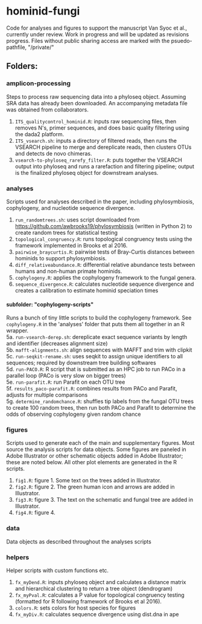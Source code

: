 # hominid-fungi
Code for analyses and figures to support the manuscript Van Syoc et al., currently under review. Work in progress and will be updated as revisions progress. Files without public sharing access are marked with the psuedo-pathfile, "/private/"

## Folders:  

### amplicon-processing
Steps to process raw sequencing data into a phyloseq object. Assuming SRA data has already been downloaded. An accompanying metadata file was obtained from collaborators.  

1. `ITS_qualitycontrol_hominid.R`: inputs raw sequencing files, then removes N's, primer sequences, and does basic quality filtering using the dada2 platform.  
2. `ITS_vsearch.sh`: inputs a directory of filtered reads, then runs the VSEARCH pipeline to merge and dereplicate reads, then clusters OTUs and detects de novo chimeras.  
5. `vsearch-to-phyloseq_rarefy_filter.R`: puts together the VSEARCH output into phyloseq and runs a rarefaction and filtering pipeline; output is the finalized phyloseq object for downstream analyses.

### analyses  
Scripts used for analyses described in the paper, including phylosymbiosis, cophylogeny, and nucleotide sequence divergence. 

1. `run_randomtrees.sh`: uses script downloaded from https://github.com/awbrooks19/phylosymbiosis (written in Python 2) to create random trees for statistical testing
2. `topological_congruency.R`: runs topological congruency tests using the framework implemented in Brooks et al 2016. 
3. `pairwise_braycurtis.R`: pairwise tests of Bray-Curtis distances between hominids to support phylosymbiosis.  
4. `diff_relativeabundance.R`: differential relative abundance tests between humans and non-human primate hominids.  
5. `cophylogeny.R`: applies the cophylogeny framework to the fungal genera. 
6. `sequence_divergence.R`: calculates nucleotide sequence divergence and creates a calibration to estimate hominid speciation times 

#### subfolder: "cophylogeny-scripts" 
Runs a bunch of tiny little scripts to build the cophylogeny framework. See `cophylogeny.R` in the 'analyses' folder that puts them all together in an R wrapper.  
5a. `run-vsearch-derep.sh`: dereplicate exact sequence variants by length and identifier (decreases alignment size)  
5b. `mafft-alignments.sh`: align sequences with MAFFT and trim with clipkit  
5c. `run-seqkit-rename.sh`: uses seqkit to assign unique identifiers to all sequences; required by downstream tree building softwares  
5d. `run-PACO.R`: R script that is submitted as an HPC job to run PACo in a parallel loop (PACo is very slow on bigger trees)  
5e. `run-parafit.R`: run Parafit on each OTU tree  
5f. `results_paco-parafit.R`: combines results from PACo and Parafit, adjusts for multiple comparisons  
5g. `determine_randomchance.R`: shuffles tip labels from the fungal OTU trees to create 100 random trees, then run both PACo and Parafit to determine the odds of observing cophylogeny given random chance  



### figures  
Scripts used to generate each of the main and supplementary figures. Most source the analysis scripts for data objects. Some figures are paneled in Adobe Illustrator or other schematic objects added in Adobe Illustrator; these are noted below. All other plot elements are generated in the R scripts.  

1. `fig1.R`: figure 1. Some text on the trees added in Illustrator.
2. `fig2.R`: figure 2. The green human icon and arrows are added in Illustrator.  
3. `fig3.R`: figure 3. The text on the schematic and fungal tree are added in Illustrator.  
4. `fig4.R`: figure 4.


### data
Data objects as described throughout the analyses scripts 

### helpers
Helper scripts with custom functions etc.  

1. `fx_myDend.R`: inputs phyloseq object and calculates a distance matrix and hierarchical clustering to return a tree object (dendrogram) 
2. `fx_myPval.R`: calculates a P value for topological congruency testing (formatted for R following framework of Brooks et al 2016).  
3. `colors.R`: sets colors for host species for figures  
4. `fx_myDiv.R`: calculates sequence divergence using dist.dna in ape
